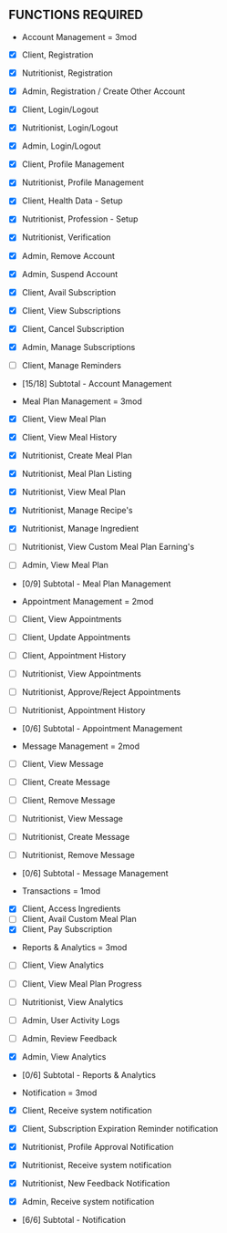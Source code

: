 ## FUNCTIONS REQUIRED

- Account Management = 3mod

- [x] Client, Registration
- [x] Nutritionist, Registration
- [x] Admin, Registration / Create Other Account

- [x] Client, Login/Logout
- [x] Nutritionist, Login/Logout
- [x] Admin, Login/Logout

- [x] Client, Profile Management
- [x] Nutritionist, Profile Management

- [x] Client, Health Data - Setup
- [x] Nutritionist, Profession - Setup
- [x] Nutritionist, Verification

- [x] Admin, Remove Account
- [x] Admin, Suspend Account

- [x] Client, Avail Subscription
- [x] Client, View Subscriptions
- [x] Client, Cancel Subscription
- [x] Admin, Manage Subscriptions

- [ ] Client, Manage Reminders

- [15/18] Subtotal - Account Management

- Meal Plan Management = 3mod
- [x] Client, View Meal Plan
- [x] Client, View Meal History

- [x] Nutritionist, Create Meal Plan
- [x] Nutritionist, Meal Plan Listing
- [x] Nutritionist, View Meal Plan
- [x] Nutritionist, Manage Recipe's
- [x] Nutritionist, Manage Ingredient
- [ ] Nutritionist, View Custom Meal Plan Earning's

- [ ] Admin, View Meal Plan

- [0/9] Subtotal - Meal Plan Management

- Appointment Management = 2mod
- [ ] Client, View Appointments
- [ ] Client, Update Appointments
- [ ] Client, Appointment History

- [ ] Nutritionist, View Appointments
- [ ] Nutritionist, Approve/Reject Appointments
- [ ] Nutritionist, Appointment History

- [0/6] Subtotal - Appointment Management

- Message Management = 2mod
- [ ] Client, View Message
- [ ] Client, Create Message
- [ ] Client, Remove Message

- [ ] Nutritionist, View Message
- [ ] Nutritionist, Create Message
- [ ] Nutritionist, Remove Message

- [0/6] Subtotal - Message Management

- Transactions = 1mod
- [x] Client, Access Ingredients
- [ ] Client, Avail Custom Meal Plan
- [x] Client, Pay Subscription

- Reports & Analytics = 3mod
- [ ] Client, View Analytics
- [ ] Client, View Meal Plan Progress

- [ ] Nutritionist, View Analytics

- [ ] Admin, User Activity Logs
- [ ] Admin, Review Feedback
- [x] Admin, View Analytics

- [0/6] Subtotal - Reports & Analytics

- Notification = 3mod
- [x] Client, Receive system notification
- [x] Client, Subscription Expiration Reminder notification

- [x] Nutritionist, Profile Approval Notification
- [x] Nutritionist, Receive system notification
- [x] Nutritionist, New Feedback Notification

- [x] Admin, Receive system notification

- [6/6] Subtotal - Notification
